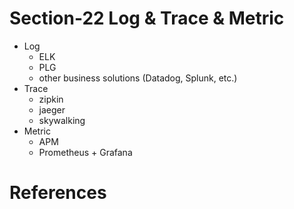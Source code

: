 # Section-22 Log & Trace & Metric
* Log
  * ELK
  * PLG
  * other business solutions (Datadog, Splunk, etc.)
* Trace
  * zipkin
  * jaeger
  * skywalking
* Metric
  * APM
  * Prometheus + Grafana

# References

